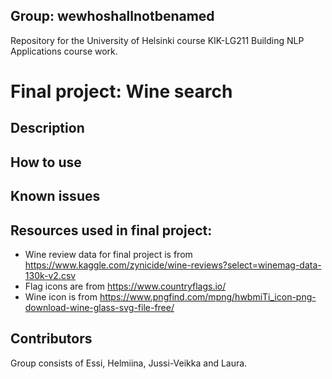 ## Group: wewhoshallnotbenamed

Repository for the University of Helsinki course KIK-LG211 Building NLP Applications course work.
 
# Final project: Wine search 
## Description

## How to use

## Known issues
 
## Resources used in final project:
- Wine review data for final project is from https://www.kaggle.com/zynicide/wine-reviews?select=winemag-data-130k-v2.csv
- Flag icons are from https://www.countryflags.io/
- Wine icon is from https://www.pngfind.com/mpng/hwbmiTi_icon-png-download-wine-glass-svg-file-free/

## Contributors
Group consists of Essi, Helmiina, Jussi-Veikka and Laura.
